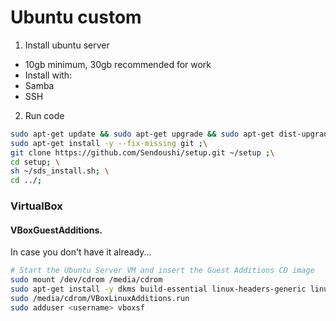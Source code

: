 # Ubuntu custom

1. Install ubuntu server
  - 10gb minimum, 30gb recommended for work
  - Install with:
  - Samba
  - SSH
2. Run code 
  ```bash
  sudo apt-get update && sudo apt-get upgrade && sudo apt-get dist-upgrade; \
  sudo apt-get install -y --fix-missing git ;\
  git clone https://github.com/Sendoushi/setup.git ~/setup ;\
  cd setup; \
  sh ~/sds_install.sh; \
  cd ../;
  ``` 

### VirtualBox

#### VBoxGuestAdditions. 

In case you don't have it already...

```bash
# Start the Ubuntu Server VM and insert the Guest Additions CD image
sudo mount /dev/cdrom /media/cdrom
sudo apt-get install -y dkms build-essential linux-headers-generic linux-headers-$(uname -r)
sudo /media/cdrom/VBoxLinuxAdditions.run
sudo adduser <username> vboxsf
```